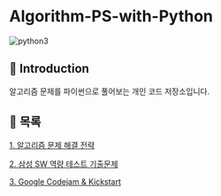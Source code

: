 # Algorithm-PS-with-Python
![python3](https://img.shields.io/badge/language-python--3.x-green)

## 📖 Introduction

알고리즘 문제를 파이썬으로 풀어보는 개인 코드 저장소입니다.


## 📝 목록

[1. 알고리즘 문제 해결 전략](https://github.com/Nogan95/Algorithm-PS-with-Python/tree/master/알고리즘_문제해결전략)

[2. 삼성 SW 역량 테스트 기출문제](https://github.com/Nogan95/Algorithm-PS-with-Python/tree/master/삼성_SW_역량_테스트_기출문제)

[3. Google Codejam & Kickstart](https://github.com/Nogan95/Algorithm-PS-with-Python/tree/master/Google_Codejam_&_Kickstart)
